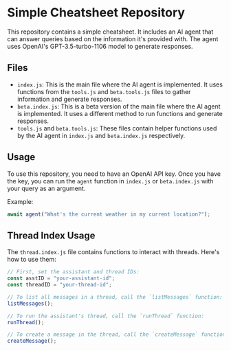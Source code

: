 # Simple Cheatsheet Repository

This repository contains a simple cheatsheet. It includes an AI agent that can answer queries based on the information it's provided with. The agent uses OpenAI's GPT-3.5-turbo-1106 model to generate responses.

## Files

- `index.js`: This is the main file where the AI agent is implemented. It uses functions from the `tools.js` and `beta.tools.js` files to gather information and generate responses.
- `beta.index.js`: This is a beta version of the main file where the AI agent is implemented. It uses a different method to run functions and generate responses.
- `tools.js` and `beta.tools.js`: These files contain helper functions used by the AI agent in `index.js` and `beta.index.js` respectively.

## Usage

To use this repository, you need to have an OpenAI API key. Once you have the key, you can run the `agent` function in `index.js` or `beta.index.js` with your query as an argument.

Example:

```js
await agent("What's the current weather in my current location?");
```

## Thread Index Usage

The `thread.index.js` file contains functions to interact with threads. Here's how to use them:

```js
// First, set the assistant and thread IDs:
const asstID = "your-assistant-id";
const threadID = "your-thread-id";

// To list all messages in a thread, call the `listMessages` function:
listMessages();

// To run the assistant's thread, call the `runThread` function:
runThread();

// To create a message in the thread, call the `createMessage` function:
createMessage();
```
